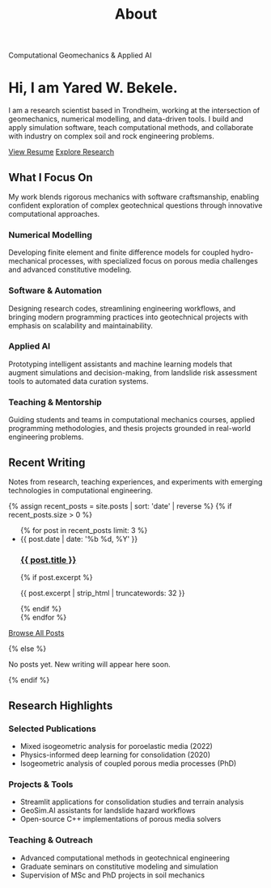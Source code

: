 ﻿---
layout: default
title: About
permalink: /
page_class: home
show_title: false
---

<div class="hero">
  <p class="hero-eyebrow">Computational Geomechanics & Applied AI</p>
  <h1 class="hero-title">Hi, I am Yared W. Bekele.</h1>
  <p class="hero-summary">I am a research scientist based in Trondheim, working at the intersection of geomechanics, numerical modelling, and data-driven tools. I build and apply simulation software, teach computational methods, and collaborate with industry on complex soil and rock engineering problems.</p>
  <div class="hero-actions">
    <a class="button" href="{{ '/resume/' | relative_url }}">View Resume</a>
    <a class="button button--ghost" href="{{ '/research/' | relative_url }}">Explore Research</a>
  </div>
</div>

<section class="section">
  <h2 class="section-title">What I Focus On</h2>
  <p class="section-lead">My work blends rigorous mechanics with software craftsmanship, enabling confident exploration of complex geotechnical questions through innovative computational approaches.</p>
  <div class="card-grid">
    <article class="card">
      <h3>Numerical Modelling</h3>
      <p>Developing finite element and finite difference models for coupled hydro-mechanical processes, with specialized focus on porous media challenges and advanced constitutive modeling.</p>
    </article>
    <article class="card">
      <h3>Software & Automation</h3>
      <p>Designing research codes, streamlining engineering workflows, and bringing modern programming practices into geotechnical projects with emphasis on scalability and maintainability.</p>
    </article>
    <article class="card">
      <h3>Applied AI</h3>
      <p>Prototyping intelligent assistants and machine learning models that augment simulations and decision-making, from landslide risk assessment tools to automated data curation systems.</p>
    </article>
    <article class="card">
      <h3>Teaching & Mentorship</h3>
      <p>Guiding students and teams in computational mechanics courses, applied programming methodologies, and thesis projects grounded in real-world engineering problems.</p>
    </article>
  </div>
</section>

<section class="section">
  <h2 class="section-title">Recent Writing</h2>
  <p class="section-lead">Notes from research, teaching experiences, and experiments with emerging technologies in computational engineering.
  </p>
  {% assign recent_posts = site.posts | sort: 'date' | reverse %}
  {% if recent_posts.size > 0 %}
  <ul class="post-list">
    {% for post in recent_posts limit: 3 %}
    <li>
      <article class="post-card">
        <time datetime="{{ post.date | date_to_xmlschema }}">{{ post.date | date: '%b %d, %Y' }}</time>
        <h3><a href="{{ post.url | relative_url }}">{{ post.title }}</a></h3>
        {% if post.excerpt %}
        <p>{{ post.excerpt | strip_html | truncatewords: 32 }}</p>
        {% endif %}
      </article>
    </li>
    {% endfor %}
  </ul>
  <p class="section-cta"><a class="text-link" href="{{ '/blog/' | relative_url }}">Browse All Posts</a></p>
  {% else %}
  <p>No posts yet. New writing will appear here soon.</p>
  {% endif %}
</section>

<section class="section">
  <h2 class="section-title">Research Highlights</h2>
  <div class="card-grid">
    <article class="card">
      <h3>Selected Publications</h3>
      <ul>
        <li>Mixed isogeometric analysis for poroelastic media (2022)</li>
        <li>Physics-informed deep learning for consolidation (2020)</li>
        <li>Isogeometric analysis of coupled porous media processes (PhD)</li>
      </ul>
    </article>
    <article class="card">
      <h3>Projects & Tools</h3>
      <ul>
        <li>Streamlit applications for consolidation studies and terrain analysis</li>
        <li>GeoSim.AI assistants for landslide hazard workflows</li>
        <li>Open-source C++ implementations of porous media solvers</li>
      </ul>
    </article>
    <article class="card">
      <h3>Teaching & Outreach</h3>
      <ul>
        <li>Advanced computational methods in geotechnical engineering</li>
        <li>Graduate seminars on constitutive modeling and simulation</li>
        <li>Supervision of MSc and PhD projects in soil mechanics</li>
      </ul>
    </article>
  </div>
</section>

